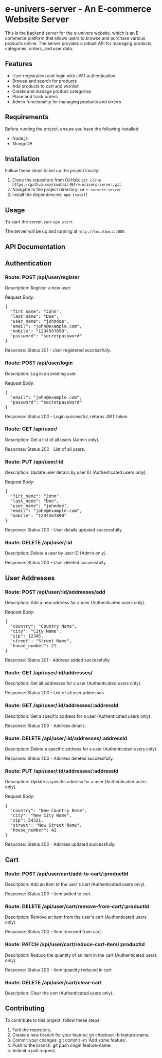 # e-univers-server - An E-commerce Website Server



This is the backend server for the e-univers website, which is an E-commerce platform that allows users to browse and purchase various products online. The server provides a robust API for managing products, categories, orders, and user data.

## Features

- User registration and login with JWT authentication
- Browse and search for products
- Add products to cart and wishlist
- Create and manage product categories
- Place and track orders
- Admin functionality for managing products and orders

## Requirements

Before running the project, ensure you have the following installed:

- Node.js
- MongoDB

## Installation

Follow these steps to set up the project locally:

1. Clone the repository from GitHub: `git clone https://github.com/souhail404/e-univers-server.git`
2. Navigate to the project directory: `cd e-univers-server`
3. Install the dependencies: `npm install`

## Usage

To start the server, run: `npm start`

The server will be up and running at `http://localhost:4000`.

## API Documentation

<h2>Authentication</h2>

<h3>Route: POST /api/user/register</h3>

<p>Description: Register a new user.</p>

<p>Request Body:</p>
<pre>
{
  "firt_name": "John",
  "last_name": "Doe",
  "user_name": "johndoe",
  "email": "john@example.com",
  "mobile": "1234567890",
  "password": "secretpassword"
}
</pre>

<p>Response: Status 201 - User registered successfully.</p>


<h3>Route: POST /api/user/login</h3>

<p>Description: Log in an existing user.</p>

<p>Request Body:</p>
<pre>
{
  "email": "john@example.com",
  "password": "secretpassword"
}
</pre>

<p>Response: Status 200 - Login successful, returns JWT token.</p>


<h3>Route: GET /api/user/</h3>

<p>Description: Get a list of all users (Admin only).</p>

<p>Response: Status 200 - List of all users.</p>


<h3>Route: PUT /api/user/:id</h3>

<p>Description: Update user details by user ID (Authenticated users only).</p>

<p>Request Body:</p>
<pre>
{
  "firt_name": "John",
  "last_name": "Doe",
  "user_name": "johndoe",
  "email": "john@example.com",
  "mobile": "1234567890"
}
</pre>

<p>Response: Status 200 - User details updated successfully.</p>


<h3>Route: DELETE /api/user/:id</h3>

<p>Description: Delete a user by user ID (Admin only).</p>

<p>Response: Status 200 - User deleted successfully.</p>


<h2>User Addresses</h2>

<h3>Route: POST /api/user/:id/addresses/add</h3>

<p>Description: Add a new address for a user (Authenticated users only).</p>

<p>Request Body:</p>
<pre>
{
  "country": "Country Name",
  "city": "City Name",
  "zip": 12345,
  "street": "Street Name",
  "house_number": 21
}
</pre>

<p>Response: Status 201 - Address added successfully.</p>


<h3>Route: GET /api/user/:id/addresses/</h3>

<p>Description: Get all addresses for a user (Authenticated users only).</p>

<p>Response: Status 200 - List of all user addresses.</p>


<h3>Route: GET /api/user/:id/addresses/:addressId</h3>

<p>Description: Get a specific address for a user (Authenticated users only).</p>

<p>Response: Status 200 - Address details.</p>


<h3>Route: DELETE /api/user/:id/addresses/:addressId</h3>

<p>Description: Delete a specific address for a user (Authenticated users only).</p>

<p>Response: Status 200 - Address deleted successfully.</p>


<h3>Route: PUT /api/user/:id/addresses/:addressId</h3>

<p>Description: Update a specific address for a user (Authenticated users only).</p>

<p>Request Body:</p>
<pre>
{
  "country": "New Country Name",
  "city": "New City Name",
  "zip": 54321,
  "street": "New Street Name",
  "house_number": 42
}
</pre>

<p>Response: Status 200 - Address updated successfully.</p>


<h2>Cart</h2>

<h3>Route: POST /api/user/cart/add-to-cart/:productId</h3>

<p>Description: Add an item to the user's cart (Authenticated users only).</p>

<p>Response: Status 200 - Item added to cart.</p>


<h3>Route: DELETE /api/user/cart/remove-from-cart/:productId</h3>

<p>Description: Remove an item from the user's cart (Authenticated users only).</p>

<p>Response: Status 200 - Item removed from cart.</p>


<h3>Route: PATCH /api/user/cart/reduce-cart-item/:productId</h3>

<p>Description: Reduce the quantity of an item in the cart (Authenticated users only).</p>

<p>Response: Status 200 - Item quantity reduced in cart.</p>


<h3>Route: DELETE /api/user/cart/clear-cart</h3>

<p>Description: Clear the cart (Authenticated users only).</p>



## Contributing

To contribute to this project, follow these steps:

1. Fork the repository.
2. Create a new branch for your feature: git checkout -b feature-name.
3. Commit your changes: git commit -m 'Add some feature'.
4. Push to the branch: git push origin feature-name.
5. Submit a pull request.

